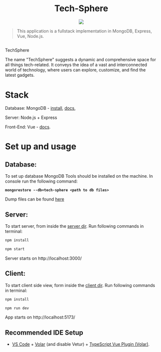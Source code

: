 <h1 align="center">
Tech-Sphere
</h1>

<p align="center">
   <a href="https://github.com/KostaKostov15/Anglers-Hub/blob/main/LICENSE">
      <img src="https://img.shields.io/badge/License-MIT-green.svg" />
   </a>
</p>

> This application is a fullstack implementation in MongoDB, Express, Vue, Node.js.

##
TechSphere

The name "TechSphere" suggests a dynamic and comprehensive space for all things tech-related. It conveys the idea of a vast and interconnected world of technology, where users can explore, customize, and find the latest gadgets.

# Stack

Database: MongoDB - [install](https://docs.mongodb.com/manual/installation/), [docs](https://docs.mongodb.com/manual/tutorial/getting-started/),

Server: Node.js + Express

Front-End: Vue - [docs](https://vuejs.org/guide/essentials/application.html).

# Set up and usage

## Database:

To set up database MongoDB Tools should be installed on the machine. In console run the following command:

**`
mongorestore --db=tech-sphere <path to db files>
`**

Dump files can be found [here](https://github.com/KostaKostov15/Anglers-Hub/tree/main/db/anglers-hub)


## Server: 

To start server, from inside the [server dir](https://github.com/KostaKostov15/Tech-Sphere/tree/main/server).
Run following commands in terminal:

```sh 
npm install
```

```sh
npm start
```

Server starts on http://localhost:3000/

## Client:

To start client side view, form inside the [client dir](https://github.com/KostaKostov15/Tech-Sphere/tree/main/client).
Run following commands in terminal:

```sh
npm install
```

```sh
npm run dev
```

App starts on http://localhost:5173/

## Recommended IDE Setup

- [VS Code](https://code.visualstudio.com/) + [Volar](https://marketplace.visualstudio.com/items?itemName=Vue.volar) (and disable Vetur) + [TypeScript Vue Plugin (Volar)](https://marketplace.visualstudio.com/items?itemName=Vue.vscode-typescript-vue-plugin).

